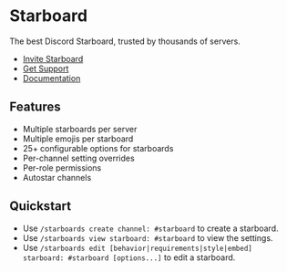 # Starboard
The best Discord Starboard, trusted by thousands of servers.

 - [Invite Starboard](https://dsc.gg/starboard)
 - [Get Support](https://dsc.gg/starhelp)
 - [Documentation](https://docs.starboard.best)

## Features
 - Multiple starboards per server
 - Multiple emojis per starboard
 - 25+ configurable options for starboards
 - Per-channel setting overrides
 - Per-role permissions
 - Autostar channels

## Quickstart
 - Use `/starboards create channel: #starboard` to create a starboard.
 - Use `/starboards view starboard: #starboard` to view the settings.
 - Use `/starboards edit [behavior|requirements|style|embed] starboard: #starboard [options...]` to edit a starboard.
